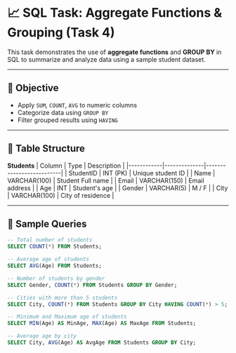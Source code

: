 # 📈 SQL Task: Aggregate Functions & Grouping (Task 4)

This task demonstrates the use of **aggregate functions** and **GROUP BY** in SQL to summarize and analyze data using a sample student dataset.

---

## 🎯 Objective

- Apply `SUM`, `COUNT`, `AVG` to numeric columns
- Categorize data using `GROUP BY`
- Filter grouped results using `HAVING`

---

## 🧱 Table Structure

**Students**
| Column     | Type         | Description              |
|------------|--------------|--------------------------|
| StudentID  | INT (PK)     | Unique student ID        |
| Name       | VARCHAR(100) | Student Full name        |
| Email      | VARCHAR(150) | Email address            |
| Age        | INT          | Student's age            |
| Gender     | VARCHAR(5)   | M / F                    |
| City       | VARCHAR(100) | City of residence        |

---

## 🔢 Sample Queries

```sql
-- Total number of students
SELECT COUNT(*) FROM Students;

-- Average age of students
SELECT AVG(Age) FROM Students;

-- Number of students by gender
SELECT Gender, COUNT(*) FROM Students GROUP BY Gender;

-- Cities with more than 5 students
SELECT City, COUNT(*) FROM Students GROUP BY City HAVING COUNT(*) > 5;

-- Minimum and Maximum age of students
SELECT MIN(Age) AS MinAge, MAX(Age) AS MaxAge FROM Students;

-- Average age by city
SELECT City, AVG(Age) AS AvgAge FROM Students GROUP BY City;
